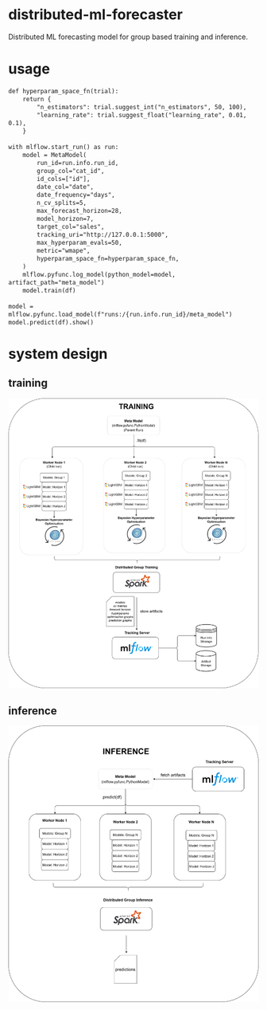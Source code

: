 # distributed-ml-forecaster

Distributed ML forecasting model for group based training and inference.

# usage

```
def hyperparam_space_fn(trial):
    return {
        "n_estimators": trial.suggest_int("n_estimators", 50, 100),
        "learning_rate": trial.suggest_float("learning_rate", 0.01, 0.1),
    }

with mlflow.start_run() as run:
    model = MetaModel(
        run_id=run.info.run_id,
        group_col="cat_id",
        id_cols=["id"],
        date_col="date",
        date_frequency="days",
        n_cv_splits=5,
        max_forecast_horizon=28,
        model_horizon=7,
        target_col="sales",
        tracking_uri="http://127.0.0.1:5000",
        max_hyperparam_evals=50,
        metric="wmape",
        hyperparam_space_fn=hyperparam_space_fn,
    )
    mlflow.pyfunc.log_model(python_model=model, artifact_path="meta_model")
    model.train(df)

model = mlflow.pyfunc.load_model(f"runs:/{run.info.run_id}/meta_model")
model.predict(df).show()
```

# system design

## training

![Screenshot](training_design.png)

## inference

![Screenshot](inference_design.png)
